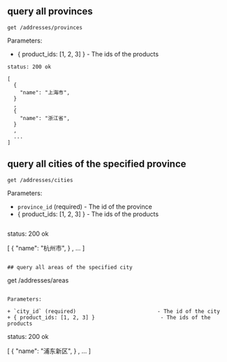 ## query all provinces

```
get /addresses/provinces
```
Parameters:

+ { product_ids: [1, 2, 3] }                   - The ids of the products 

```
status: 200 ok

[
  { 
    "name": "上海市",
  }
  ,
  { 
    "name": "浙江省",
  }
  ,
  ...
]
```

## query all cities of the specified province

```
get /addresses/cities
```

Parameters:

+ `province_id` (required)                       - The id of the province 
+ { product_ids: [1, 2, 3] }                     - The ids of the products 

```

```
status: 200 ok

[
  { 
    "name": "杭州市",
  }
  ,
  ...
]
```

## query all areas of the specified city

```
get /addresses/areas
```

Parameters:

+ `city_id` (required)                          - The id of the city 
+ { product_ids: [1, 2, 3] }                     - The ids of the products 

```
status: 200 ok

[
  { 
    "name": "浦东新区",
  }
  ,
  ...
]
```
